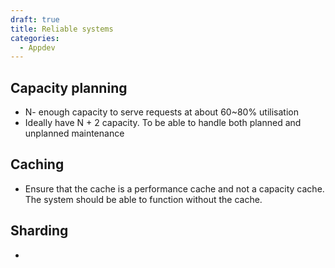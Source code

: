 ```yaml
---
draft: true
title: Reliable systems
categories:
  - Appdev
---
```



## Capacity planning
- N-  enough capacity to serve requests  at about 60~80% utilisation
- Ideally have N + 2 capacity. To be able to handle both planned and unplanned maintenance

## Caching
- Ensure that the cache is a performance cache and not a capacity cache. The system should be able to function without the cache.

## Sharding
- 
